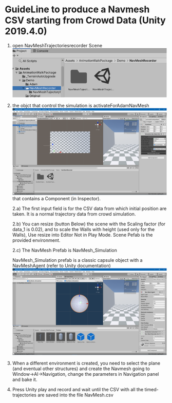 # GuideLine to produce a Navmesh CSV starting from Crowd Data (Unity 2019.4.0)

1) open NavMeshTrajectoriesrecorder Scene 
![Unity View](https://github.com/dgiunchi/UnityCrowdVR/blob/master/GuidelineNavMesh/figure01_NavMeshScene.png?raw=true)


2) the objct that control the simulation is activateForAdamNavMesh ![Unity View](https://github.com/dgiunchi/UnityCrowdVR/blob/master/GuidelineNavMesh/figure02_Manager.png?raw=true) that contains a Component (in Inspector).

    2.a) The first input field is for the CSV data from which initial position are taken. It is a normal trajectory data from crowd simulation. 
    
    2.b) You can resize (button Below) the scene with the Scaling factor (for data_1 is 0.02), and to scale the Walls with height (used only for the Walls), Use resize into Editor Not in Play Mode. Scene Pefab is the provided environment.
    
    2.c) The NavMesh Prefab is NavMesh_Simulation
    
    
    NavMesh_Simulation prefab is a classic capsule object with a NavMeshAgent (refer to Unity documentation) ![Unity View](https://github.com/dgiunchi/UnityCrowdVR/blob/master/GuidelineNavMesh/figure03_NavMeshPrefab.png?raw=true)
    
    
    
3) When a different environment is created, you need to select the plane (and eventual other structures) and create the Navmesh going to Window->AI->Navigation, change the parameters in Navigation panel and bake it.


4) Press Unity play and record and wait until the CSV with all the timed-trajectories are saved into the file NavMesh.csv
